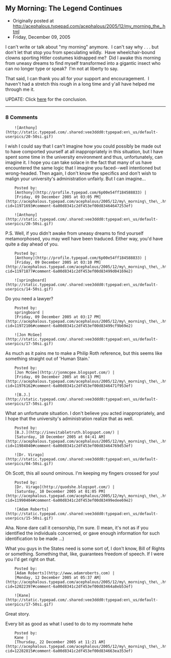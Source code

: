 ## My Morning: The Legend Continues

 * Originally posted at http://acephalous.typepad.com/acephalous/2005/12/my_morning_the_.html
 * Friday, December 09, 2005



I can't write or talk about "my morning" anymore.  I can't say why . . . but don't let that stop you from speculating wildly.  Have wheelchair-bound clowns sporting Hitler costumes kidnapped me?  Did I awake this morning from uneasy dreams to find myself transformed into a gigantic insect who can no longer type or speak?  I'm not at liberty to say.

That said, I can thank you all for your support and encouragement.  I haven't had a stretch this rough in a long time and y'all have helped me through me it. 

UPDATE: Click [here](http://acephalous.typepad.com/acephalous/2005/12/my\_morning\_the\_\_1.html) for the conclusion.  

		

* * *

### 8 Comments 

		

                
[]()

	

		![Anthony](http://static.typepad.com/.shared:vee3ddd0:typepad:en\_us/default-userpics/20-50si.gif)
	

	

		

I wish I could say that I can't imagine how you could possibly be made out to have comported yourself at all  inappropriately in this situation, but I have spent some time in the university environment and thus, unfortunately, can imagine it.  I hope you can take solace in the fact that many of us have encountered the same logic that I imagine you faced--well intentioned but wrong-headed.  Then again, I don't know the specifics and don't wish to malign your university's administration unfairly.  But I can imagine...

	

		Posted by:
		[Anthony](http://profile.typepad.com/6p00e54ff184588833) |
		[Friday, 09 December 2005 at 03:05 PM](http://acephalous.typepad.com/acephalous/2005/12/my\_morning\_the\_.html?cid=11971693#comment-6a00d8341c2df453ef00d83464647253ef)

[]()

	

		![Anthony](http://static.typepad.com/.shared:vee3ddd0:typepad:en\_us/default-userpics/20-50si.gif)
	

	

		

P.S. Well, if you didn't awake from uneasy dreams to find yourself metamorphosed, you may well have been traduced.  Either way, you'd have quite a day ahead of you.

	

		Posted by:
		[Anthony](http://profile.typepad.com/6p00e54ff184588833) |
		[Friday, 09 December 2005 at 03:10 PM](http://acephalous.typepad.com/acephalous/2005/12/my\_morning\_the\_.html?cid=11971877#comment-6a00d8341c2df453ef00d83499d04169e2)

[]()

	

		![springboard](http://static.typepad.com/.shared:vee3ddd0:typepad:en\_us/default-userpics/14-50si.gif)
	

	

		

Do you need a lawyer?

	

		Posted by:
		springboard |
		[Friday, 09 December 2005 at 03:17 PM](http://acephalous.typepad.com/acephalous/2005/12/my\_morning\_the\_.html?cid=11972106#comment-6a00d8341c2df453ef00d83499cf9b69e2)

[]()

	

		![Jon McGee](http://static.typepad.com/.shared:vee3ddd0:typepad:en\_us/default-userpics/17-50si.gif)
	

	

		

As much as it pains me to make a Philip Roth reference, but this seems like something straight out of 'Human Stain.'  

	

		Posted by:
		[Jon McGee](http://jonmcgee.blogspot.com/) |
		[Friday, 09 December 2005 at 06:13 PM](http://acephalous.typepad.com/acephalous/2005/12/my\_morning\_the\_.html?cid=11976162#comment-6a00d8341c2df453ef00d8346471f953ef)

[]()

	

		![B.J.](http://static.typepad.com/.shared:vee3ddd0:typepad:en\_us/default-userpics/17-50si.gif)
	

	

		

What an unfortunate situation. I don't believe you acted inappropriately, and I hope that the university's administration realize that as well.

	

		Posted by:
		[B.J.](http://inevitabletruth.blogspot.com/) |
		[Saturday, 10 December 2005 at 04:41 AM](http://acephalous.typepad.com/acephalous/2005/12/my\_morning\_the\_.html?cid=11984040#comment-6a00d8341c2df453ef00d83464769d53ef)

[]()

	

		![Dr. Virago](http://static.typepad.com/.shared:vee3ddd0:typepad:en\_us/default-userpics/04-50si.gif)
	

	

		

Oh Scott, this all sound ominous.  I'm keeping my fingers crossed for you!

	

		Posted by:
		[Dr. Virago](http://quodshe.blogspot.com/) |
		[Saturday, 10 December 2005 at 01:05 PM](http://acephalous.typepad.com/acephalous/2005/12/my\_morning\_the\_.html?cid=11990404#comment-6a00d8341c2df453ef00d83499edee69e2)

[]()

	

		![Adam Roberts](http://static.typepad.com/.shared:vee3ddd0:typepad:en\_us/default-userpics/15-50si.gif)
	

	

		

Aha.  None dare call it censorship, I'm sure.  (I mean, it's not as if you identified the individuals concerned, or gave enough information for such identification to be made ...)

What you guys in the States need is some sort of, I don't know, Bill of Rights or something.  Something that, like, guarantees freedom of speech.  If I were you I'd get right on that.

	

		Posted by:
		[Adam Roberts](http://www.adamroberts.com) |
		[Monday, 12 December 2005 at 05:37 AM](http://acephalous.typepad.com/acephalous/2005/12/my\_morning\_the\_.html?cid=12022397#comment-6a00d8341c2df453ef00d83464a8eb53ef)

[]()

	

		![Kane](http://static.typepad.com/.shared:vee3ddd0:typepad:en\_us/default-userpics/17-50si.gif)
	

	

		

Great story.  

Every bit as good as what I used to do to my roommate  hehe

	

		Posted by:
		Kane |
		[Thursday, 22 December 2005 at 11:21 AM](http://acephalous.typepad.com/acephalous/2005/12/my\_morning\_the\_.html?cid=12282815#comment-6a00d8341c2df453ef00d834663ea353ef)

		

        